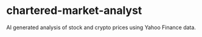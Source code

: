 # chartered-market-analyst
AI generated analysis of stock and crypto prices using Yahoo Finance data.
